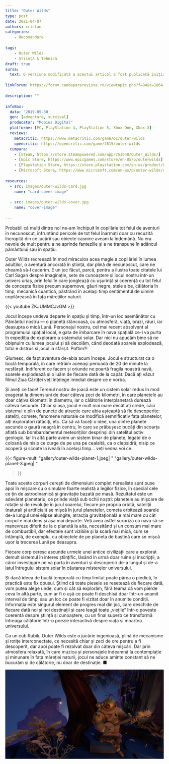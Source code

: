 ```yaml
---
title: "Outer Wilds"
type: post
date: 2021-04-07
authors: cristan
categories:
    - Recomandare

tags:
    - Outer Wilds
    - Știință & Tehnică
draft: true
sursa:
  text: O versiune modificată a acestui articol a fost publicată inițial în revista Știință & Tehnică nr. 103 (martie 2021)

linkForum: https://forum.candaparerevista.ro/viewtopic.php?f=84&t=1864

description: ""

infoBox:
  data: '2019-05-30'
  gen: [adventure, survival]
  producator: "Mobius Digital"
  platforme: [PC, PlayStation 4, PlayStation 5, Xbox One, Xbox X]
  reviews:
    metacritic: https://www.metacritic.com/game/pc/outer-wilds
    opencritic: https://opencritic.com/game/7815/outer-wilds
  cumpara:
    - [Steam, https://store.steampowered.com/app/753640/Outer_Wilds/]
    - [Epic Store, https://www.epicgames.com/store/en-US/p/outerwilds]
    - [Playstation Store, https://store.playstation.com/en-us/product/UP2470-CUSA09929_00-OUTERWILDSSIEA00/]
    - [Microsoft Store, https://www.microsoft.com/en-us/p/outer-wilds/c596fkdkmqn7/]

resources:
  - src: images/outer-wilds-card.jpg
    name: "card-cover-image"

  - src: images/outer-wilds-cover.jpg
    name: "cover-image"

---
```


Probabil că mulți dintre noi ne-am închipuit în copilărie tot felul de aventuri în necunoscut, înfruntând pericole de tot felul înarmați doar cu recuzită încropită din ce jucării sau obiecte casnice aveam la îndemână. Nu era nevoie de mult pentru a ne aprinde fanteziile și a ne transpune în adâncul pământului sau în spațiu.

Outer Wilds recreează în mod miraculos acea magie a copilăriei în lumea adulților, o aventură ancorată în știință, dar plină de necunoscut, care ne cheamă să-l cucerim. E un joc făcut, parcă, pentru a ilustra toate citatele lui Carl Sagan despre imaginație, sete de cunoaștere și locul nostru într-un univers uriaș, prin felul în care jonglează cu ușurință și coerență cu tot felul de concepte fizice precum supernove, găuri negre, stele albe, călătoria în timp, mecanică cuantică, păstrând în același timp sentimentul de uimire copilărească în fața mărețiilor naturii.

{{< youtube ZKJUMMCJvGM >}}

Jocul începe undeva departe în spațiu și timp, într-un loc asemănător cu Pământul nostru — o planetă stâncoasă, cu atmosferă, viață, brazi, râuri, iar deasupra o mică Lună. Personajul nostru, cel mai recent absolvent al programului spațial local, e gata de îmbarcare în nava spațială ce-l va purta în expediția de explorare a sistemului solar. Dar nici nu apucăm bine să ne obișnuim cu lumea jocului și să decolăm, când deodată soarele explodează, totul e distrus și jocul ia sfârșit. Poftim?!

Glumesc, de fapt aventura de-abia acum începe. Jocul e structurat ca o buclă temporală, în care retrăim aceeași perioadă de 20 de minute la nesfârșit. Indiferent ce facem și oriunde ne poartă fragila noastră navă, soarele explodează și o luăm de fiecare dată de la capăt. Dacă ați văzut filmul Ziua Cârtiței veți înțelege imediat despre ce e vorba.

Și aveți ce face! Terenul nostru de joacă este un sistem solar redus în mod exagerat la dimensiuni de doar câteva zeci de kilometri, în care planetele au doar câțiva kilometri în diametru, iar o călătorie interplanetară durează câteva secunde. Chiar și așa, jocul e mult mai mare decât ați crede, căci sistemul e plin de puncte de atracție care abia așteaptă să fie descoperite: sateliți, comete, fenomene naturale ce modifică semnificativ fața planetelor, alți exploratori rătăciți, etc. Ca să vă faceți o idee, una dintre planete ascunde o gaură neagră în centru, în care se prăbușesc bucăți din scoarța aflată sub bombardamentul meteoriților desprinși din satelitul activ geologic. Iar în altă parte avem un sistem binar de planete, legate de o coloană de nisip ce curge de pe una pe cealaltă, ca o clepsidră, nisip ce acoperă și scoate la iveală în același timp… veți vedea voi ce.

{{< figure-multi
    "gallery/outer-wilds-planet-1.jpeg| "
    "gallery/outer-wilds-planet-3.jpeg| "
>}}

Toate aceste corpuri cerești de dimensiuni complet nerealiste sunt puse apoi în mișcare cu o simulare foarte realistă a legilor fizice, în special cele ce țin de astrodinamică și gravitație bazată pe masă. Rezultatul este un adevărat planetariu, ce prinde viață sub ochii noștri: planetele au mișcare de rotație și de revoluție în jurul soarelui, fiecare pe propria orbită, sateliții (naturali și artificiali) se mișcă în jurul planetelor, cometa orbitează soarele de-a lungul unei elipse alungite, atracția gravitațională e mai mare cu cât corpul e mai dens și așa mai departe. Veți avea astfel surpriza ca nava să se manevreze diferit de la o planetă la alta, necesitând și un consum mai mare de combustibil, dar efectele sunt vizibile și la scară mai mică, cum se întâmplă, de exemplu, cu obiectele de pe planeta de baștină care se mișcă ușor la trecerea Lunii pe deasupra.

Fiecare corp ceresc ascunde urmele unei antice civilizații care a explorat demult sistemul în interes științific, lăsând în urmă doar ruine și inscripții, a căror investigare ne va purta în aventuri și descoperiri de-a lungul și de-a latul întregului sistem solar în căutarea misterelor universului.

Și dacă ideea de buclă temporală cu timp limitat poate părea o piedică, în practică este fix opusul. Știind că toate piesele se resetează de fiecare dată, vom putea alege unde, cum și cât să explorăm, fără teama că vom pierde ceva în altă parte, cum ar fi o ușă ce poate fi deschisă doar într-un anumit interval de timp, sau un loc ce poate fi vizitat doar în anumite condiții. Informația este singurul element de progres real din joc, care deschide de fiecare dată noi și noi destinații și care leagă toate „viețile” într-o poveste coerentă despre știință și cunoaștere, cu un final superb ce transformă întreaga călătorie într-o poezie interactivă despre viața și moartea universului.

Ca un cub Rubik, Outer Wilds este o jucărie ingenioasă, plină de mecanisme și rotițe interconectate, ce necesită chiar și zeci de ore pentru a fi descoperit, dar apoi poate fi rezolvat doar din câteva mișcări. Dar prin atmosfera relaxată, în care muzica și personajele îndeamnă la contemplație și minunare în fața măreției naturii, jocul ne aduce aminte constant să ne bucurăm și de călătorie, nu doar de destinație. ■

![](gallery/outer-wilds-camp-3.jpeg)